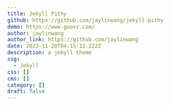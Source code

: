 ```yaml
---
title: Jekyll Pithy
github: https://github.com/jaylinwang/jekyll-pithy
demo: https://www.guovz.com/
author: jaylinwang
author_link: https://github.com/jaylinwang
date: 2023-11-28T04:15:12.222Z
description: a jekyll theme
ssg:
  - Jekyll
css: []
cms: []
category: []
draft: false
---
```

